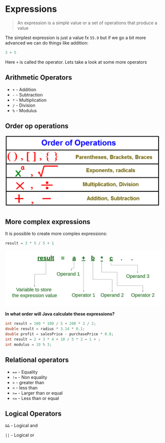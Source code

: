 # Expressions



> An expression is a simple value or a set of operations that produce a value



The simplest expression is just a value fx `55.9` but if we go a bit more advanced we can do things like addition:

```java
3 + 5
```

Here `+` is called the operator. Lets take a look at some more operators



## Arithmetic Operators

- `+` - Addition
- `-` - Subtraction
- `*` - Multiplication
- `/` - Division
- `%` - Modulus



## Order op operations

![Order of operations](../../assets/order-of-operations.png)



## More complex expressions

It is possible to create more complex expressions:

````java
result = 3 * 5 / 5 + 1
````



![Expression](../../assets/expression.png)



**In what order will Java calculate these expressions?**

```java
int result = 100 * 100 / 5 + 200 * 3 / 2;
double result = radius * 3.14 * 0.1;
double profit = salesPrice - purchasePrice * 0.8;
int result = 2 + 3 * 4 + 10 / 5 * 2 – 1 + ;
int modulus = 10 % 3;
```





## Relational operators

- `==` - Equality
- `!=` - Non equality
- `>` - greater than
- `<` - less than
- `>=` -  Larger than or equal
- `<=` -  Less than or equal





## Logical Operators

`&&` - Logical and

`||` - Logical or



